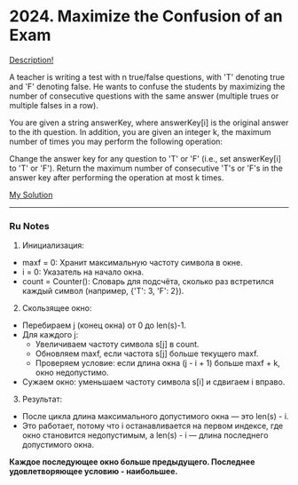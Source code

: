 # 2024. Maximize the Confusion of an Exam

[Description!](https://leetcode.com/problems/maximize-the-confusion-of-an-exam/description/)

A teacher is writing a test with n true/false questions, with 'T' denoting true and 'F' denoting false. He wants to confuse the students by maximizing the number of consecutive questions with the same answer (multiple trues or multiple falses in a row).

You are given a string answerKey, where answerKey[i] is the original answer to the ith question. In addition, you are given an integer k, the maximum number of times you may perform the following operation:

Change the answer key for any question to 'T' or 'F' (i.e., set answerKey[i] to 'T' or 'F').
Return the maximum number of consecutive 'T's or 'F's in the answer key after performing the operation at most k times.

[My Solution](https://github.com/kkwwaa/Problem-Solving/blob/main/Strings/maximize-the-confusion-of-an-exam/solution.py)
***
### Ru Notes

1. Инициализация:
- maxf = 0: Хранит максимальную частоту символа в окне.
- i = 0: Указатель на начало окна.
- count = Counter(): Словарь для подсчёта, сколько раз встретился каждый символ (например, {'T': 3, 'F': 2}).
2. Скользящее окно:
- Перебираем j (конец окна) от 0 до len(s)-1.
- Для каждого j:
  - Увеличиваем частоту символа s[j] в count.
  - Обновляем maxf, если частота s[j] больше текущего maxf.
  - Проверяем условие: если длина окна (j - i + 1) больше maxf + k, окно недопустимо.
- Сужаем окно: уменьшаем частоту символа s[i] и сдвигаем i вправо.
3. Результат:
- После цикла длина максимального допустимого окна — это len(s) - i.
- Это работает, потому что i останавливается на первом индексе, где окно становится недопустимым, а len(s) - i — длина последнего допустимого окна.

**Каждое последующее окно больше предыдущего. Последнее удовлетворяющее условию - наибольшее.**
